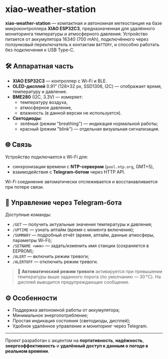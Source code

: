 # xiao-weather-station

**xiao-weather-station** — компактная и автономная метеостанция на базе микроконтроллера **XIAO ESP32C3**, предназначенная для удалённого мониторинга температуры и атмосферного давления. Устройство питается от аккумулятора 16340 (700 mAh), подключённого через ползунковый переключатель к контактам `BATTERY`, и способно работать без подключения к USB Type-C.

## 🛠 Аппаратная часть

- **XIAO ESP32C3** — контроллер с Wi-Fi и BLE.
- **OLED-дисплей** 0.91” (128×32 px, SSD1306, I2C) — отображает время, температуру и давление.
- **BME280** (I2C, 3.3V) — измеряет:
  - температуру воздуха,
  - атмосферное давление,
  - влажность (в данной версии не используется).
- **Светодиоды**:
  - зелёный (режим "breathing") — индикация нормальной работы;
  - красный (режим "blink") — отдельная визуальная сигнализация.

## 🌐 Связь

Устройство подключается к Wi-Fi для:
- синхронизации времени с **NTP-сервером** (`pool.ntp.org`, GMT+5),
- взаимодействия с **Telegram-ботом** через HTTP API.

Wi-Fi соединение автоматически отслеживается и восстанавливается при потере связи.

## 🤖 Управление через Telegram-бота

Доступные команды:

- `/GET` — получить актуальные значения температуры и давления;
- `/UPTIME` — узнать аптайм (время с момента включения);
- `/SUMMARY` — подробный отчёт (время, аптайм, данные атмосферы, параметры Wi-Fi);
- `/SETNAME <имя>` — задать/изменить имя станции (сохраняется в EEPROM);
- `/ALERT` — включить режим тревоги;
- `/ALERTOFF` — отключить режим тревоги.

> 🔔 **Автоматический режим тревоги** активируется при превышении температуры выше заданного порога (по умолчанию — 30 °C). На дисплей выводится предупреждающее сообщение.

## ⚙ Особенности

- Поддержка автономной работы от аккумулятора;
- Минимальное энергопотребление;
- Простая индикация состояния (светодиоды, дисплей);
- Удобное удалённое управление и мониторинг через Telegram.

---

Проект разработан с акцентом на **портативность**, **надёжность**, **энергоэффективность** и **удалённый доступ к данным о погоде в реальном времени**.
